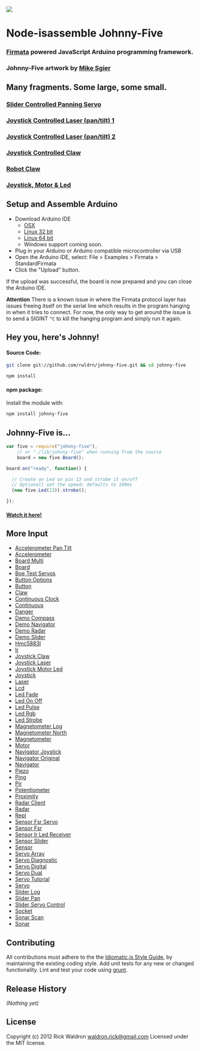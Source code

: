 <img src="https://github.com/rwldrn/johnny-five/raw/master/assets/sgier-johnny-five.png">

# Node-isassemble Johnny-Five


### [Firmata](https://github.com/jgautier/firmata) powered JavaScript Arduino programming framework.

### Johnny-Five artwork by [Mike Sgier](http://msgierillustration.com)



## Many fragments. Some large, some small.


### [Slider Controlled Panning Servo](http://jsfiddle.net/rwaldron/kZakv/show/light/)
### [Joystick Controlled Laser (pan/tilt) 1](http://jsfiddle.net/rwaldron/HPqms/show/light/)
### [Joystick Controlled Laser (pan/tilt) 2](http://jsfiddle.net/rwaldron/YHb7A/show/light/)
### [Joystick Controlled Claw](http://jsfiddle.net/rwaldron/6ZXFe/show/light/)
### [Robot Claw](http://jsfiddle.net/rwaldron/CFSZJ/show/light/)
### [Joystick, Motor & Led](http://jsfiddle.net/rwaldron/gADSz/show/light/)



## Setup and Assemble Arduino

- Download Arduino IDE
  - [OSX](http://arduino.googlecode.com/files/arduino-1.0-macosx.zip)
  - [Linux 32 bit](http://arduino.googlecode.com/files/arduino-1.0-linux.tgz)
  - [Linux 64 bit](http://arduino.googlecode.com/files/arduino-1.0-linux64.tgz)
  - Windows support coming soon.
- Plug in your Arduino or Arduino compatible microcontroller via USB
- Open the Arduino IDE, select: File > Examples > Firmata > StandardFirmata
- Click the "Upload" button.

If the upload was successful, the board is now prepared and you can close the Arduino IDE.


**Attention** There is a known issue in where the Firmata protocol layer has issues freeing itself on the serial line which results in the program hanging in when it tries to connect. For now, the only way to get around the issue is to send a SIGINT ` ^C ` to kill the hanging program and simply run it again.


## Hey you, here's Johnny!

#### Source Code:

``` bash
git clone git://github.com/rwldrn/johnny-five.git && cd johnny-five

npm install
```

#### npm package:

Install the module with:

```bash
npm install johnny-five
```


## Johnny-Five is...


```javascript
var five = require("johnny-five"),
    // or "./lib/johnny-five" when running from the source
    board = new five.Board();

board.on("ready", function() {

  // Create an Led on pin 13 and strobe it on/off
  // Optionall set the speed; defaults to 100ms
  (new five.Led(13)).strobe();

});
```

#### [Watch it here!](http://jsfiddle.net/rwaldron/dtudh/show/light)


## More Input

- [Accelerometer Pan Tilt](https://github.com/rwldrn/johnny-five/blob/master/docs/accelerometer-pan-tilt.md)
- [Accelerometer](https://github.com/rwldrn/johnny-five/blob/master/docs/accelerometer.md)
- [Board Multi](https://github.com/rwldrn/johnny-five/blob/master/docs/board-multi.md)
- [Board](https://github.com/rwldrn/johnny-five/blob/master/docs/board.md)
- [Boe Test Servos](https://github.com/rwldrn/johnny-five/blob/master/docs/boe-test-servos.md)
- [Button Options](https://github.com/rwldrn/johnny-five/blob/master/docs/button-options.md)
- [Button](https://github.com/rwldrn/johnny-five/blob/master/docs/button.md)
- [Claw](https://github.com/rwldrn/johnny-five/blob/master/docs/claw.md)
- [Continuous Clock](https://github.com/rwldrn/johnny-five/blob/master/docs/continuous-clock.md)
- [Continuous](https://github.com/rwldrn/johnny-five/blob/master/docs/continuous.md)
- [Danger](https://github.com/rwldrn/johnny-five/blob/master/docs/danger.md)
- [Demo Compass](https://github.com/rwldrn/johnny-five/blob/master/docs/demo-compass.md)
- [Demo Navigator](https://github.com/rwldrn/johnny-five/blob/master/docs/demo-navigator.md)
- [Demo Radar](https://github.com/rwldrn/johnny-five/blob/master/docs/demo-radar.md)
- [Demo Slider](https://github.com/rwldrn/johnny-five/blob/master/docs/demo-slider.md)
- [Hmc5883l](https://github.com/rwldrn/johnny-five/blob/master/docs/hmc5883l.md)
- [Ir](https://github.com/rwldrn/johnny-five/blob/master/docs/ir.md)
- [Joystick Claw](https://github.com/rwldrn/johnny-five/blob/master/docs/joystick-claw.md)
- [Joystick Laser](https://github.com/rwldrn/johnny-five/blob/master/docs/joystick-laser.md)
- [Joystick Motor Led](https://github.com/rwldrn/johnny-five/blob/master/docs/joystick-motor-led.md)
- [Joystick](https://github.com/rwldrn/johnny-five/blob/master/docs/joystick.md)
- [Laser](https://github.com/rwldrn/johnny-five/blob/master/docs/laser.md)
- [Lcd](https://github.com/rwldrn/johnny-five/blob/master/docs/lcd.md)
- [Led Fade](https://github.com/rwldrn/johnny-five/blob/master/docs/led-fade.md)
- [Led On Off](https://github.com/rwldrn/johnny-five/blob/master/docs/led-on-off.md)
- [Led Pulse](https://github.com/rwldrn/johnny-five/blob/master/docs/led-pulse.md)
- [Led Rgb](https://github.com/rwldrn/johnny-five/blob/master/docs/led-rgb.md)
- [Led Strobe](https://github.com/rwldrn/johnny-five/blob/master/docs/led-strobe.md)
- [Magnetometer Log](https://github.com/rwldrn/johnny-five/blob/master/docs/magnetometer-log.md)
- [Magnetometer North](https://github.com/rwldrn/johnny-five/blob/master/docs/magnetometer-north.md)
- [Magnetometer](https://github.com/rwldrn/johnny-five/blob/master/docs/magnetometer.md)
- [Motor](https://github.com/rwldrn/johnny-five/blob/master/docs/motor.md)
- [Navigator Joystick](https://github.com/rwldrn/johnny-five/blob/master/docs/navigator-joystick.md)
- [Navigator Original](https://github.com/rwldrn/johnny-five/blob/master/docs/navigator-original.md)
- [Navigator](https://github.com/rwldrn/johnny-five/blob/master/docs/navigator.md)
- [Piezo](https://github.com/rwldrn/johnny-five/blob/master/docs/piezo.md)
- [Ping](https://github.com/rwldrn/johnny-five/blob/master/docs/ping.md)
- [Pir](https://github.com/rwldrn/johnny-five/blob/master/docs/pir.md)
- [Potentiometer](https://github.com/rwldrn/johnny-five/blob/master/docs/potentiometer.md)
- [Proximity](https://github.com/rwldrn/johnny-five/blob/master/docs/proximity.md)
- [Radar Client](https://github.com/rwldrn/johnny-five/blob/master/docs/radar-client.md)
- [Radar](https://github.com/rwldrn/johnny-five/blob/master/docs/radar.md)
- [Repl](https://github.com/rwldrn/johnny-five/blob/master/docs/repl.md)
- [Sensor Fsr Servo](https://github.com/rwldrn/johnny-five/blob/master/docs/sensor-fsr-servo.md)
- [Sensor Fsr](https://github.com/rwldrn/johnny-five/blob/master/docs/sensor-fsr.md)
- [Sensor Ir Led Receiver](https://github.com/rwldrn/johnny-five/blob/master/docs/sensor-ir-led-receiver.md)
- [Sensor Slider](https://github.com/rwldrn/johnny-five/blob/master/docs/sensor-slider.md)
- [Sensor](https://github.com/rwldrn/johnny-five/blob/master/docs/sensor.md)
- [Servo Array](https://github.com/rwldrn/johnny-five/blob/master/docs/servo-array.md)
- [Servo Diagnostic](https://github.com/rwldrn/johnny-five/blob/master/docs/servo-diagnostic.md)
- [Servo Digital](https://github.com/rwldrn/johnny-five/blob/master/docs/servo-digital.md)
- [Servo Dual](https://github.com/rwldrn/johnny-five/blob/master/docs/servo-dual.md)
- [Servo Tutorial](https://github.com/rwldrn/johnny-five/blob/master/docs/servo-tutorial.md)
- [Servo](https://github.com/rwldrn/johnny-five/blob/master/docs/servo.md)
- [Slider Log](https://github.com/rwldrn/johnny-five/blob/master/docs/slider-log.md)
- [Slider Pan](https://github.com/rwldrn/johnny-five/blob/master/docs/slider-pan.md)
- [Slider Servo Control](https://github.com/rwldrn/johnny-five/blob/master/docs/slider-servo-control.md)
- [Socket](https://github.com/rwldrn/johnny-five/blob/master/docs/socket.md)
- [Sonar Scan](https://github.com/rwldrn/johnny-five/blob/master/docs/sonar-scan.md)
- [Sonar](https://github.com/rwldrn/johnny-five/blob/master/docs/sonar.md)




## Contributing
All contributions must adhere to the the [Idiomatic.js Style Guide](https://github.com/rwldrn/idiomatic.js),
by maintaining the existing coding style. Add unit tests for any new or changed functionality. Lint and test your code using [grunt](https://github.com/cowboy/grunt).

## Release History
_(Nothing yet)_

## License
Copyright (c) 2012 Rick Waldron <waldron.rick@gmail.com>
Licensed under the MIT license.
